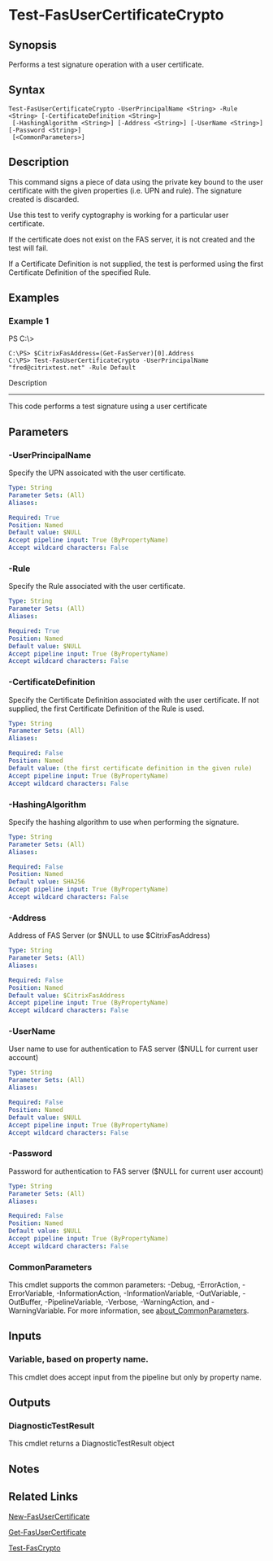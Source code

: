 # Test-FasUserCertificateCrypto

## Synopsis
Performs a test signature operation with a user certificate.

## Syntax

```
Test-FasUserCertificateCrypto -UserPrincipalName <String> -Rule <String> [-CertificateDefinition <String>]
 [-HashingAlgorithm <String>] [-Address <String>] [-UserName <String>] [-Password <String>]
 [<CommonParameters>]
```

## Description
This command signs a piece of data using the private key bound to the user certificate with the given properties (i.e.
UPN and rule).
The signature created is discarded.

Use this test to verify cyptography is working for a particular user certificate.

If the certificate does not exist on the FAS server, it is not created and the test will fail.

If a Certificate Definition is not supplied, the test is performed using the first Certificate Definition of the specified Rule.

## Examples

### Example 1
PS C:\\\>

```
C:\PS> $CitrixFasAddress=(Get-FasServer)[0].Address
C:\PS> Test-FasUserCertificateCrypto -UserPrincipalName "fred@citrixtest.net" -Rule Default
```

Description

-----------

This code performs a test signature using a user certificate

## Parameters

### -UserPrincipalName
Specify the UPN assoicated with the user certificate.

```yaml
Type: String
Parameter Sets: (All)
Aliases:

Required: True
Position: Named
Default value: $NULL
Accept pipeline input: True (ByPropertyName)
Accept wildcard characters: False
```

### -Rule
Specify the Rule associated with the user certificate.

```yaml
Type: String
Parameter Sets: (All)
Aliases:

Required: True
Position: Named
Default value: $NULL
Accept pipeline input: True (ByPropertyName)
Accept wildcard characters: False
```

### -CertificateDefinition
Specify the Certificate Definition associated with the user certificate.
If not supplied, the first Certificate Definition of the Rule is used.

```yaml
Type: String
Parameter Sets: (All)
Aliases:

Required: False
Position: Named
Default value: (the first certificate definition in the given rule)
Accept pipeline input: True (ByPropertyName)
Accept wildcard characters: False
```

### -HashingAlgorithm
Specify the hashing algorithm to use when performing the signature.

```yaml
Type: String
Parameter Sets: (All)
Aliases:

Required: False
Position: Named
Default value: SHA256
Accept pipeline input: True (ByPropertyName)
Accept wildcard characters: False
```

### -Address
Address of FAS Server (or $NULL to use $CitrixFasAddress)

```yaml
Type: String
Parameter Sets: (All)
Aliases:

Required: False
Position: Named
Default value: $CitrixFasAddress
Accept pipeline input: True (ByPropertyName)
Accept wildcard characters: False
```

### -UserName
User name to use for authentication to FAS server ($NULL for current user account)

```yaml
Type: String
Parameter Sets: (All)
Aliases:

Required: False
Position: Named
Default value: $NULL
Accept pipeline input: True (ByPropertyName)
Accept wildcard characters: False
```

### -Password
Password for authentication to FAS server ($NULL for current user account)

```yaml
Type: String
Parameter Sets: (All)
Aliases:

Required: False
Position: Named
Default value: $NULL
Accept pipeline input: True (ByPropertyName)
Accept wildcard characters: False
```

### CommonParameters
This cmdlet supports the common parameters: -Debug, -ErrorAction, -ErrorVariable, -InformationAction, -InformationVariable, -OutVariable, -OutBuffer, -PipelineVariable, -Verbose, -WarningAction, and -WarningVariable. For more information, see [about_CommonParameters](http://go.microsoft.com/fwlink/?LinkID=113216).

## Inputs

### Variable, based on property name.
This cmdlet does accept input from the pipeline but only by property name.

## Outputs

### DiagnosticTestResult
This cmdlet returns a DiagnosticTestResult object

## Notes

## Related Links

[New-FasUserCertificate]()

[Get-FasUserCertificate]()

[Test-FasCrypto]()


